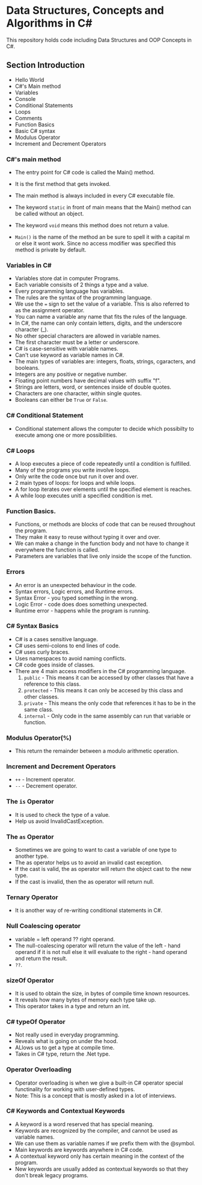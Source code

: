 # Data Structures, Concepts and Algorithms in C#

This repository holds code including Data Structures and OOP Concepts in C#.

## Section Introduction
- Hello World
- C#'s Main method
- Variables
- Console
- Conditional Statements
- Loops
- Comments
- Function Basics
- Basic C# syntax
- Modulus Operator
- Increment and Decrement Operators

### C#'s main method
- The entry point for C# code is called the Main() method.
- It is the first method that gets invoked.
- The main method is always included in every C# executable file.

- The keyword `static` in front of main means that the Main() method can be called without an object.
- The keyword `void` means this method does not return a value.
- `Main()` is the name of the method an be sure to spell it with a capital m or else it wont work. Since no access modifier was specified this method is private by default.

### Variables in C#
- Variables store dat in computer Programs.
- Each variable consisits of 2 things a type and a value.
-  Every programming language has variables.
- The rules are the syntax of the programming language.
- We use the `=` sign to set the value of  a variable. This is also referred to as the assignment operator.
- You can name a variable any name that fits the rules of the language.
- In C#, the name can only contain letters, digits, and the underscore character (_).
- No other special characters are allowed in variable names.
- The first character must be a letter or underscore.
- C# is case-sensitive with variable names.
- Can't use keyword as variable names in C#.
- The main types of variables are: integers, floats, strings, cgaracters, and booleans.
- Integers are any positive or negative number.
- Floating point numbers have decimal values with suffix "f".
- Strings are letters, word, or sentences inside of double quotes.
- Characters are one character, within single quotes.
- Booleans can either be `True` or `False`.

### C# Conditional Statement
- Conditional statement allows the computer to decide which possibilty to execute among one or more possibilities.

### C# Loops
- A loop executes a piece of code repeatedly until a condition is fulfilled.
- Many of the programs you write involve loops.
- Only write the code once but run it over and over.
- 2 main types of loops: for loops and while loops.
- A for loop iterates over elements until the specified element is reaches.
- A while loop executes unitl a specified condition is met.

### Function Basics.
- Functions, or methods are blocks of code that can be reused throughout the program.
- They make it easy to reuse without typing it over and over.
- We can make a change in the function body and not have to change  it everywhere the function is called.
- Parameters are variables that live only inside the scope of the function.

### Errors
- An error is an unexpected behaviour in the code.
- Syntax errors, Logic errors, and Runtime errors.
- Syntax Error - you typed something in the wrong.
- Logic Error - code does does something unexpected.
- Runtime error - happens while the program is running.

### C# Syntax Basics
- C# is a cases sensitive language.
- C# uses semi-colons to end lines of code.
- C# uses curly braces.
- Uses namespaces to avoid naming conflicts.
- C# code goes inside of classes.
- There are 4 main access modifiers in the C# programming language.
    1. `public` - This means it can be accessed by other classes that have a reference to this class.
    2. `protected` - This means it can only be accesed by this class and other classes.
    3. `private` - This means the only code that references it has to be in the same class.
    4. `internal` - Only code in the same assembly can run that variable or function. 

### Modulus Operator(%)
- This return the remainder between a modulo arithmetic operation.

### Increment and Decrement Operators
- `++` - Increment operator.
- `--` - Decrement operator.

### The `is` Operator
- It is used to check the type of a value.
- Help us avoid InvalidCastException.

### The `as` Operator
- Sometimes we are going to want to cast a variable of one type to another type.
- The as operator helps us to avoid an invalid cast exception.
- If the cast is valid, the as operator will return the object cast to the new type.
- If the cast is invalid, then the as operator will return null.

### Ternary Operator
- It is another way of re-writing conditional statements in C#.

### Null Coalescing operator
- variable = left operand ?? right operand.
- The null-coalescing operator will return the value of the left - hand operand if it is not null else it will evaluate to the right - hand operand and return the result.
- `??`.

### sizeOf Operator
- It is used to obtain the size, in bytes of compile time known resources.
- It reveals how many bytes of memory each type take up.
- This operator takes in a type and return an int.

### C# typeOf Operator
- Not really used in everyday programming.
- Reveals what is going on under the hood.
- ALlows us to get a type at compile time.
- Takes in C# type, return the .Net type.

### Operator Overloading
- Operator overloading is when we give a built-in C# operator special functinality for working with user-defined types. 
- Note: This is a concept that is mostly asked in a lot of interviews.

### C# Keywords and Contextual Keywords
- A keyword is a word reserved that has special meaning.
- Keywords are recognized by the compiler, and cannot be used as variable names.
- We can use them as variable names if we prefix them with the @symbol.
- Main keywords are keywords anywhere in C# code.
- A contextual keyword only has certain meaning in the context of the program.
- New keywords are usually added as contextual keywords so that they don't break legacy programs.








